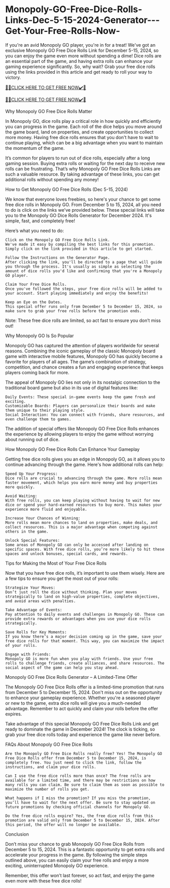 # Monopoly-GO-Free-Dice-Rolls-Links-Dec-5-15-2024-Generator---Get-Your-Free-Rolls-Now-
If you're an avid Monopoly GO player, you're in for a treat! We've got an exclusive Monopoly GO Free Dice Rolls Link for December 5-15, 2024, so you can enjoy the game even more without spending a dime! Dice rolls are an essential part of the game, and having extra rolls can enhance your gaming experience significantly. So, why wait? Grab your free dice rolls using the links provided in this article and get ready to roll your way to victory.

[🎁🎁CLICK HERE TO GET FREE NOW✔️🎁](https://www.footlogix.com/Footlogix/media/Before-and-After/allgiftrafisarkar.html)

[🎁🎁CLICK HERE TO GET FREE NOW✔️🎁](https://www.footlogix.com/Footlogix/media/Before-and-After/allgiftrafisarkar.html)

Why Monopoly GO Free Dice Rolls Matter

In Monopoly GO, dice rolls play a critical role in how quickly and efficiently you can progress in the game. Each roll of the dice helps you move around the game board, land on properties, and create opportunities to collect more money. Having free dice rolls ensures that you don't have to wait to continue playing, which can be a big advantage when you want to maintain the momentum of the game.

It’s common for players to run out of dice rolls, especially after a long gaming session. Buying extra rolls or waiting for the next day to receive new rolls can be frustrating. That’s why Monopoly GO Free Dice Rolls Links are such a valuable resource. By taking advantage of these links, you can get additional rolls without spending any money!

How to Get Monopoly GO Free Dice Rolls (Dec 5-15, 2024)

We know that everyone loves freebies, so here's your chance to get some free dice rolls in Monopoly GO. From December 5 to 15, 2024, all you need to do is click on the links we've provided below. These special links will take you to the Monopoly GO Dice Rolls Generator for December 2024. It's simple, fast, and completely free!

Here’s what you need to do:

    Click on the Monopoly GO Free Dice Rolls Link.
    We've made it easy by compiling the best links for this promotion. Simply click on the link provided in this article to get started.

    Follow the Instructions on the Generator Page.
    After clicking the link, you'll be directed to a page that will guide you through the process. It's usually as simple as selecting the amount of dice rolls you'd like and confirming that you're a Monopoly GO player.

    Claim Your Free Dice Rolls.
    Once you've followed the steps, your free dice rolls will be added to your account. Start playing immediately and enjoy the benefits!

    Keep an Eye on the Dates.
    This special offer runs only from December 5 to December 15, 2024, so make sure to grab your free rolls before the promotion ends.

Note: These free dice rolls are limited, so act fast to ensure you don’t miss out!

Why Monopoly GO Is So Popular

Monopoly GO has captured the attention of players worldwide for several reasons. Combining the iconic gameplay of the classic Monopoly board game with interactive mobile features, Monopoly GO has quickly become a favorite for players of all ages. The game’s combination of strategy, competition, and chance creates a fun and engaging experience that keeps players coming back for more.

The appeal of Monopoly GO lies not only in its nostalgic connection to the traditional board game but also in its use of digital features like:

    Daily Events: These special in-game events keep the game fresh and exciting.
    Customizable Boards: Players can personalize their boards and make them unique to their playing style.
    Social Interaction: You can connect with friends, share resources, and even challenge them to games.

The addition of special offers like Monopoly GO Free Dice Rolls enhances the experience by allowing players to enjoy the game without worrying about running out of dice.

How Monopoly GO Free Dice Rolls Can Enhance Your Gameplay

Getting free dice rolls gives you an edge in Monopoly GO, as it allows you to continue advancing through the game. Here's how additional rolls can help:

    Speed Up Your Progress:
    Dice rolls are crucial to advancing through the game. More rolls mean faster movement, which helps you earn more money and buy properties more quickly.

    Avoid Waiting:
    With free rolls, you can keep playing without having to wait for new dice or spend your hard-earned resources to buy more. This makes your experience more fluid and enjoyable.

    Increase Your Chances of Winning:
    More rolls mean more chances to land on properties, make deals, and collect resources. This is a major advantage when competing against others in the game.

    Unlock Special Features:
    Some areas of Monopoly GO can only be accessed after landing on specific spaces. With free dice rolls, you’re more likely to hit these spaces and unlock bonuses, special cards, and rewards.

Tips for Making the Most of Your Free Dice Rolls

Now that you have free dice rolls, it’s important to use them wisely. Here are a few tips to ensure you get the most out of your rolls:

    Strategize Your Moves:
    Don’t just roll the dice without thinking. Plan your moves strategically to land on high-value properties, complete objectives, and avoid areas with penalties.

    Take Advantage of Events:
    Pay attention to daily events and challenges in Monopoly GO. These can provide extra rewards or advantages when you use your dice rolls strategically.

    Save Rolls for Key Moments:
    If you know there’s a major decision coming up in the game, save your free dice rolls for that moment. This way, you can maximize the impact of your rolls.

    Engage with Friends:
    Monopoly GO is more fun when you play with friends. Use your free rolls to challenge friends, create alliances, and share resources. The social aspect of the game can help you stay ahead.

Monopoly GO Free Dice Rolls Generator – A Limited-Time Offer

The Monopoly GO Free Dice Rolls offer is a limited-time promotion that runs from December 5 to December 15, 2024. Don't miss out on the opportunity to enhance your gameplay experience. Whether you're a seasoned player or new to the game, extra dice rolls will give you a much-needed advantage. Remember to act quickly and claim your rolls before the offer expires.

Take advantage of this special Monopoly GO Free Dice Rolls Link and get ready to dominate the game in December 2024! The clock is ticking, so grab your free dice rolls today and experience the game like never before.

FAQs About Monopoly GO Free Dice Rolls

    Are the Monopoly GO Free Dice Rolls really free? Yes! The Monopoly GO Free Dice Rolls offer from December 5 to December 15, 2024, is completely free. You just need to click the link, follow the instructions, and claim your dice rolls.

    Can I use the free dice rolls more than once? The free rolls are available for a limited time, and there may be restrictions on how many rolls you can claim. Be sure to claim them as soon as possible to maximize the number of rolls you get.

    What happens if I miss the promotion? If you miss the promotion, you’ll have to wait for the next offer. Be sure to stay updated on future promotions by checking official channels for Monopoly GO.

    Do the free dice rolls expire? Yes, the free dice rolls from this promotion are valid only from December 5 to December 15, 2024. After this period, the offer will no longer be available.

Conclusion

Don’t miss your chance to grab Monopoly GO Free Dice Rolls from December 5 to 15, 2024. This is a fantastic opportunity to get extra rolls and accelerate your progress in the game. By following the simple steps outlined above, you can easily claim your free rolls and enjoy a more exciting, uninterrupted Monopoly GO experience.

Remember, this offer won’t last forever, so act fast, and enjoy the game even more with these free dice rolls!
